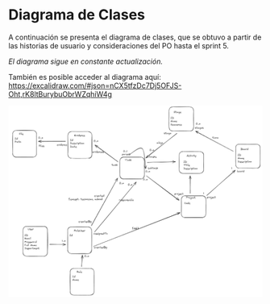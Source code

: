 # Diagrama de Clases
A continuación se presenta el diagrama de clases, que se obtuvo a partir de las historias de usuario y consideraciones del PO hasta el sprint 5.

*El diagrama sigue en constante actualización.*

También es posible acceder al diagrama aquí: 
https://excalidraw.com/#json=nCX5tfzDc7Dj5OFJS-Oht,rK8ltBurybuObrWZqhiW4g

![image.png](/.attachments/image-f6fda05d-10d4-414b-b2b4-118ddad6eca7.png)